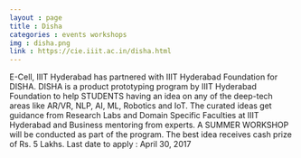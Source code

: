 ```yaml
---
layout : page
title : Disha 
categories : events workshops 
img : disha.png
link : https://cie.iiit.ac.in/disha.html
---
```


 E-Cell, IIIT Hyderabad has partnered with IIIT Hyderabad Foundation for DISHA. DISHA is a product prototyping program by IIIT Hyderabad Foundation to help STUDENTS having an idea on any of the deep-tech areas like AR/VR, NLP, AI, ML, Robotics and IoT. The curated ideas get guidance from Research Labs and Domain Specific Faculties at IIIT Hyderabad and Business mentoring from experts. A SUMMER WORKSHOP will be conducted as part of the program. The best idea receives cash prize of Rs. 5 Lakhs.
Last date to apply : April 30, 2017